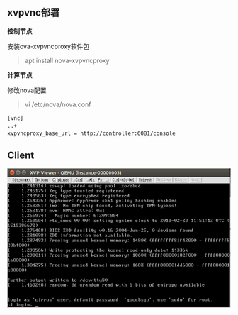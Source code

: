 ## xvpvnc部署

**控制节点**

安装ova-xvpvncproxy软件包	
> apt install nova-xvpvncproxy

**计算节点**

修改nova配置
> vi /etc/nova/nova.conf

```bash
[vnc]
..+
xvpvncproxy_base_url = http://controller:6081/console
```

Client
---

![image](https://github.com/icooci/newton/blob/master/3.Nova/xvp.png)

